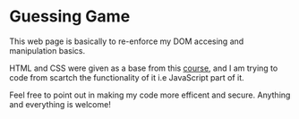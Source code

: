 # Guessing Game

This web page is basically to re-enforce my DOM accesing and manipulation basics.

HTML and CSS were given as a base from this [course](https://www.udemy.com/course/the-complete-javascript-course), and I am trying to code from scartch the functionality of it i.e JavaScript part of it.

Feel free to point out in making my code more efficent and secure. Anything and everything is welcome!
